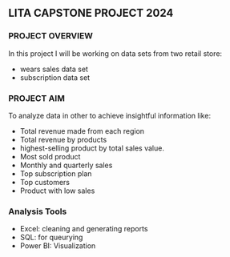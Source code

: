 ## LITA CAPSTONE PROJECT 2024
### PROJECT OVERVIEW
In this project I will be working on data sets from two retail store: 
- wears sales data set
- subscription data set

### PROJECT AIM 
To analyze data in other to achieve insightful information like:
- Total revenue made from each region
- Total revenue by products
- highest-selling product by total sales value.
- Most sold product
- Monthly and quarterly sales
- Top subscription plan
- Top customers
- Product with low sales

### Analysis Tools
- Excel: cleaning and generating reports
- SQL: for queurying
- Power BI: Visualization

